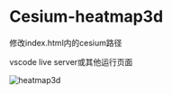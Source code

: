 # Cesium-heatmap3d
修改index.html内的cesium路径

vscode live server或其他运行页面

![heatmap3d](https://user-images.githubusercontent.com/19181528/194790419-3c31e0b4-59c3-426e-8a33-5a1b064f0d8c.png)
